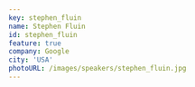 ```yaml
---
key: stephen_fluin
name: Stephen Fluin
id: stephen_fluin
feature: true
company: Google
city: 'USA'
photoURL: /images/speakers/stephen_fluin.jpg
---
```

